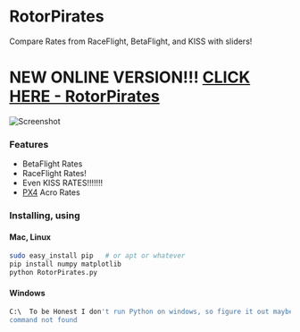 # RotorPirates
Compare Rates from RaceFlight, BetaFlight, and KISS with sliders!


# NEW ONLINE VERSION!!!  [CLICK HERE - RotorPirates](https://apocolipse.github.io/RotorPirates/)


![Screenshot](https://i.imgur.com/fCOrTfn.png)

### Features
- BetaFlight Rates
- RaceFlight Rates!
- Even KISS RATES!!!!!!!
- [PX4](https://github.com/PX4/Firmware) Acro Rates


### Installing, using
#### Mac, Linux
```bash
sudo easy_install pip   # or apt or whatever
pip install numpy matplotlib
python RotorPirates.py
```

#### Windows
```bash
C:\  To be Honest I don't run Python on windows, so figure it out maybe and make a PR to this README....
command not found
```
